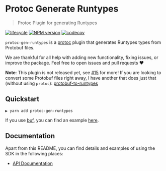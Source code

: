 # Protoc Generate Runtypes

> Protoc Plugin for generating Runtypes

[![lifecycle](https://img.shields.io/badge/lifecycle-experimental-orange.svg)](https://www.tidyverse.org/lifecycle/#experimental)
[![NPM version](https://img.shields.io/npm/v/protoc-gen-runtypes.svg)](https://www.npmjs.com/package/protoc-gen-runtypes)
[![codecov](https://codecov.io/gh/cobraz/protoc-gen-runtypes/branch/main/graph/badge.svg)](https://codecov.io/gh/cobraz/protoc-gen-runtypes)

`protoc-gen-runtypes` is a [protoc](https://github.com/google/protobuf) plugin
that generates Runtypes types from Protobuf files.

We are thankful for all help with adding new functionality, fixing issues, or
improve the package. Feel free to open issues and pull requests ❤️

**Note**: This plugin is not released yet, see
[#15](https://github.com/cobraz/protoc-gen-runtypes/issues/15) for more! If you
are looking to convert some Protobuf files right away, I have another that does
just that (without using `protoc`):
[protobuf-to-runtypes](https://github.com/cobraz/protobuf-to-runtypes)

## Quickstart

```shell
▶ yarn add protoc-gen-runtypes
```

If you use [buf](https://buf.build/), you can find an example
[here](./buf.gen.yaml).

## Documentation

Apart from this README, you can find details and examples of using the SDK in
the following places:

- [API Documentation][docs]

[runtypes]: https://github.com/pelotom/runtypes
[docs]: ./docs
